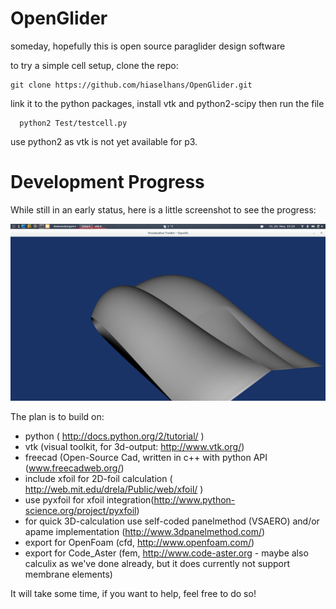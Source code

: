 OpenGlider
==========

someday, hopefully this is open source paraglider design software


to try a simple cell setup, clone the repo:
  ```
  git clone https://github.com/hiaselhans/OpenGlider.git
  ```
link it to the python packages, install vtk and python2-scipy
then run the file

```
  python2 Test/testcell.py
```
use python2 as vtk is not yet available for p3.


Development Progress
====================

While still in an early status, here is a little screenshot to see the progress:

![screenshot testcell with miniribs][screen]

[screen]: Doc/screen.png


The plan is to build on:

* python ( http://docs.python.org/2/tutorial/ )
* vtk (visual toolkit, for 3d-output: http://www.vtk.org/)
* freecad (Open-Source Cad, written in c++ with python API (www.freecadweb.org/)
* include xfoil for 2D-foil calculation ( http://web.mit.edu/drela/Public/web/xfoil/ )
* use pyxfoil for xfoil integration(http://www.python-science.org/project/pyxfoil)
* for quick 3D-calculation use self-coded panelmethod (VSAERO) and/or apame implementation (http://www.3dpanelmethod.com/)
* export for OpenFoam (cfd, http://www.openfoam.com/)
* export for Code_Aster (fem, http://www.code-aster.org - maybe also calculix as we've done already, but it does currently not support membrane elements)

It will take some time, if you want to help, feel free to do so!
